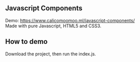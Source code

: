 ## Javascript Components
Demo: https://www.calicomoomoo.ml/javascript-components/  
Made with pure Javascript, HTML5 and CSS3.  
  
## How to demo
Download the project, then run the index.js.
